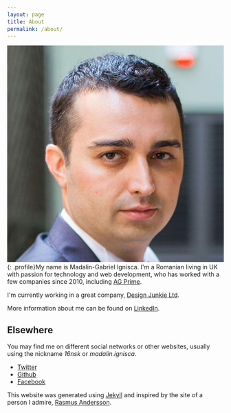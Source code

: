 ```yaml
---
layout: page
title: About
permalink: /about/
---
```


![Madalin Ignisca](/images/madalin_ignisca_profile_2015.jpg){: .profile}My name
is Madalin-Gabriel Ignisca. I'm a Romanian living in UK with passion for
technology and web development, who has worked with a few companies since 2010,
including [AG Prime](http://www.ag-prime.com).

I'm currently working in a great company,
[Design Junkie Ltd](http://www.designjunkie.com/).

More information about me can be found on
[LinkedIn](http://uk.linkedin.com/in/madalinignisca).

## Elsewhere

You may find me on different social networks or other websites, usually using
the nickname *16nsk* or *madalin.ignisca*.

* [Twitter](https://twitter.com/16nsk)
* [Github](https://github.com/16nsk)
* [Facebook](https://www.facebook.com/madalin.ignisca)

This website was generated using [Jekyll](http://jekyllrb.com/) and inspired by
the site of a person I admire, [Rasmus Andersson](http://rsms.me/).
